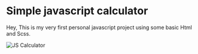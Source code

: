 # Simple javascript calculator
Hey,
This is my very first personal javascript project using some basic Html and Scss.

![JS Calculator](https://user-images.githubusercontent.com/17798691/151652294-d4e11a08-a8b5-4acc-b47d-03c21044fb9d.png)
